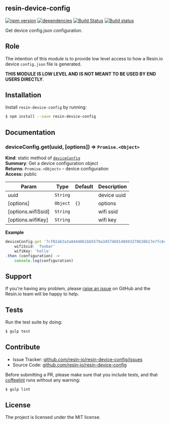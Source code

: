 resin-device-config
-------------------

[![npm version](https://badge.fury.io/js/resin-device-config.svg)](http://badge.fury.io/js/resin-device-config)
[![dependencies](https://david-dm.org/resin-io/resin-device-config.png)](https://david-dm.org/resin-io/resin-device-config.png)
[![Build Status](https://travis-ci.org/resin-io/resin-device-config.svg?branch=master)](https://travis-ci.org/resin-io/resin-device-config)
[![Build status](https://ci.appveyor.com/api/projects/status/im9y5jv9ml0fs8jo?svg=true)](https://ci.appveyor.com/project/jviotti/resin-device-config)

Get device config.json configuration.

Role
----

The intention of this module is to provide low level access to how a Resin.io device `config.json` file is generated.

**THIS MODULE IS LOW LEVEL AND IS NOT MEANT TO BE USED BY END USERS DIRECTLY**.

Installation
------------

Install `resin-device-config` by running:

```sh
$ npm install --save resin-device-config
```

Documentation
-------------

<a name="module_deviceConfig.get"></a>
### deviceConfig.get(uuid, [options]) ⇒ <code>Promise.&lt;Object&gt;</code>
**Kind**: static method of <code>[deviceConfig](#module_deviceConfig)</code>  
**Summary**: Get a device configuration object  
**Returns**: <code>Promise.&lt;Object&gt;</code> - device configuration  
**Access:** public  

| Param | Type | Default | Description |
| --- | --- | --- | --- |
| uuid | <code>String</code> |  | device uuid |
| [options] | <code>Object</code> | <code>{}</code> | options |
| [options.wifiSsid] | <code>String</code> |  | wifi ssid |
| [options.wifiKey] | <code>String</code> |  | wifi key |

**Example**  
```js
deviceConfig.get '7cf02a62a3a84440b1bb5579a3d57469148943278630b17e7fc6c4f7b465c9',
	wifiSsid: 'foobar'
	wifiKey: 'hello'
.then (configuration) ->
	console.log(configuration)
```

Support
-------

If you're having any problem, please [raise an issue](https://github.com/resin-io/resin-device-config/issues/new) on GitHub and the Resin.io team will be happy to help.

Tests
-----

Run the test suite by doing:

```sh
$ gulp test
```

Contribute
----------

- Issue Tracker: [github.com/resin-io/resin-device-config/issues](https://github.com/resin-io/resin-device-config/issues)
- Source Code: [github.com/resin-io/resin-device-config](https://github.com/resin-io/resin-device-config)

Before submitting a PR, please make sure that you include tests, and that [coffeelint](http://www.coffeelint.org/) runs without any warning:

```sh
$ gulp lint
```

License
-------

The project is licensed under the MIT license.

